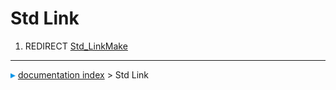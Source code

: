 # Std Link
1.  REDIRECT [Std\_LinkMake](Std_LinkMake.md)



---
![](images/Right_arrow.png) [documentation index](../README.md) > Std Link
